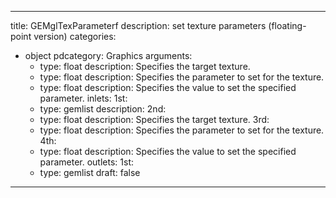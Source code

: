 
---
title: GEMglTexParameterf
description: set texture parameters (floating-point version)
categories:
  - object
pdcategory: Graphics
arguments:
    - type: float
      description: Specifies the target texture.
    - type: float
      description: Specifies the parameter to set for the texture.
    - type: float
      description: Specifies the value to set the specified parameter.
inlets:
  1st:
    - type: gemlist
      description:
  2nd:
    - type: float
      description: Specifies the target texture.
  3rd:
    - type: float
      description: Specifies the parameter to set for the texture.
  4th:
    - type: float
      description: Specifies the value to set the specified parameter.
outlets:
  1st:
    - type: gemlist
draft: false
---

